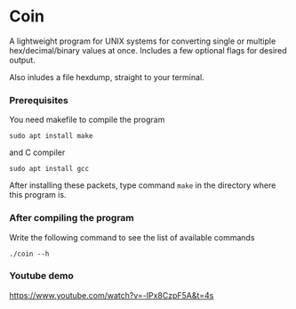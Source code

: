 # Coin

A lightweight program for UNIX systems for converting single or multiple hex/decimal/binary values at once. Includes a few optional flags for desired output. 

Also inludes a file hexdump, straight to your terminal.


### Prerequisites

You need makefile to compile the program
```
sudo apt install make
```
and C compiler
```
sudo apt install gcc
```
After installing these packets, type command ```make``` in the directory where this program is.
### After compiling the program

Write the following command to see the list of available commands
```
./coin --h
```

### Youtube demo
https://www.youtube.com/watch?v=-IPx8CzpF5A&t=4s
